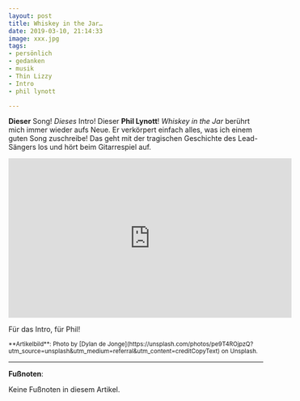 ```yaml
---
layout: post
title: Whiskey in the Jar…
date: 2019-03-10, 21:14:33
image: xxx.jpg
tags:
- persönlich
- gedanken
- musik
- Thin Lizzy
- Intro
- phil lynott

---
```

**Dieser** Song! *Dieses* Intro! Dieser **Phil Lynott**! *Whiskey in the Jar* berührt mich immer wieder aufs Neue. Er verkörpert einfach alles, was ich einem guten Song zuschreibe! Das geht mit der tragischen Geschichte des Lead-Sängers los und hört beim Gitarrespiel auf.

<div align="center">
  <iframe width="560" height="315" src="https://www.youtube.com/embed/wyQ-tScuzwM" frameborder="0" allow="accelerometer; autoplay; encrypted-media; gyroscope; picture-in-picture" allowfullscreen></iframe>
</div>

Für das Intro, für Phil!

<small>
**Artikelbild**: Photo by [Dylan de Jonge](https://unsplash.com/photos/pe9T4ROjpzQ?utm_source=unsplash&utm_medium=referral&utm_content=creditCopyText) on Unsplash.
</small>

---

**Fußnoten**:

Keine Fußnoten in diesem Artikel.